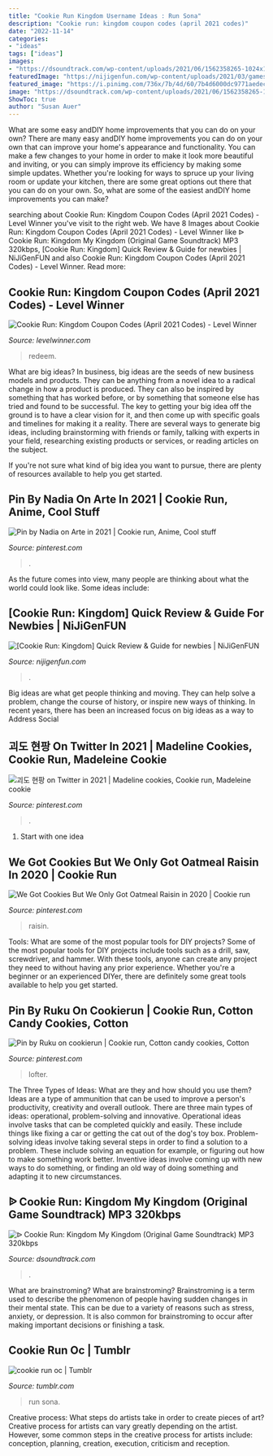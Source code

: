 ```yaml
---
title: "Cookie Run Kingdom Username Ideas : Run Sona"
description: "Cookie run: kingdom coupon codes (april 2021 codes)"
date: "2022-11-14"
categories:
- "ideas"
tags: ["ideas"]
images:
- "https://dsoundtrack.com/wp-content/uploads/2021/06/1562358265-1024x1024.jpeg"
featuredImage: "https://nijigenfun.com/wp-content/uploads/2021/03/games_2021030410_cover.jpg"
featured_image: "https://i.pinimg.com/736x/7b/4d/60/7b4d6000dc9771aedec44fdeee0fb102.jpg"
image: "https://dsoundtrack.com/wp-content/uploads/2021/06/1562358265-1024x1024.jpeg"
ShowToc: true
author: "Susan Auer"
---
```



What are some easy andDIY home improvements that you can do on your own?
There are many easy andDIY home improvements you can do on your own that can improve your home's appearance and functionality. You can make a few changes to your home in order to make it look more beautiful and inviting, or you can simply improve its efficiency by making some simple updates. Whether you're looking for ways to spruce up your living room or update your kitchen, there are some great options out there that you can do on your own. So, what are some of the easiest andDIY home improvements you can make?

	

		
searching about Cookie Run: Kingdom Coupon Codes (April 2021 Codes) - Level Winner you've visit to the right web. We have 8 Images about Cookie Run: Kingdom Coupon Codes (April 2021 Codes) - Level Winner like ᐉ Cookie Run: Kingdom My Kingdom (Original Game Soundtrack) MP3 320kbps, [Cookie Run: Kingdom] Quick Review &amp; Guide for newbies | NiJiGenFUN and also Cookie Run: Kingdom Coupon Codes (April 2021 Codes) - Level Winner. Read more:
		
    
## Cookie Run: Kingdom Coupon Codes (April 2021 Codes) - Level Winner

<img loading=lazy src="https://www.levelwinner.com/wp-content/uploads/2021/03/cookie-run-kingdom-battle-800x450-1-768x432.jpg" onerror="this.onerror=null;this.src='https://tse3.mm.bing.net/th?id=OIP.lWoWcYGEU1jKChBJFbpzRQHaEK&amp;pid=15.1';" alt="Cookie Run: Kingdom Coupon Codes (April 2021 Codes) - Level Winner">

_Source: levelwinner.com_

>redeem. 

	

What are big ideas?
In business, big ideas are the seeds of new business models and products. They can be anything from a novel idea to a radical change in how a product is produced. They can also be inspired by something that has worked before, or by something that someone else has tried and found to be successful. 
The key to getting your big idea off the ground is to have a clear vision for it, and then come up with specific goals and timelines for making it a reality. There are several ways to generate big ideas, including brainstorming with friends or family, talking with experts in your field, researching existing products or services, or reading articles on the subject. 

If you're not sure what kind of big idea you want to pursue, there are plenty of resources available to help you get started.

    
## Pin By Nadia On Arte In 2021 | Cookie Run, Anime, Cool Stuff

<img loading=lazy src="https://i.pinimg.com/736x/d4/b8/f8/d4b8f8476b89346f37583ef4239eaf7b.jpg" onerror="this.onerror=null;this.src='https://tse4.mm.bing.net/th?id=OIP.OVFBYdrX5BBXQEtXcnrKfwHaFZ&amp;pid=15.1';" alt="Pin by Nadia on Arte in 2021 | Cookie run, Anime, Cool stuff">

_Source: pinterest.com_

>. 

	

As the future comes into view, many people are thinking about what the world could look like. Some ideas include: 

    
## [Cookie Run: Kingdom] Quick Review &amp; Guide For Newbies | NiJiGenFUN

<img loading=lazy src="https://nijigenfun.com/wp-content/uploads/2021/03/games_2021030410_cover.jpg" onerror="this.onerror=null;this.src='https://tse4.mm.bing.net/th?id=OIP.n1FxGZUH-aU_5CMWmBahdAHaEK&amp;pid=15.1';" alt="[Cookie Run: Kingdom] Quick Review &amp; Guide for newbies | NiJiGenFUN">

_Source: nijigenfun.com_

>. 

	

Big ideas are what get people thinking and moving. They can help solve a problem, change the course of history, or inspire new ways of thinking. In recent years, there has been an increased focus on big ideas as a way to Address Social 

    
## 괴도 현팡 On Twitter In 2021 | Madeline Cookies, Cookie Run, Madeleine Cookie

<img loading=lazy src="https://i.pinimg.com/736x/ce/a6/c8/cea6c81e98c81efa9d7cf3245c094da7.jpg" onerror="this.onerror=null;this.src='https://tse1.mm.bing.net/th?id=OIP.djrODSAyi2IdAfGIQLUJ1gAAAA&amp;pid=15.1';" alt="괴도 현팡 on Twitter in 2021 | Madeline cookies, Cookie run, Madeleine cookie">

_Source: pinterest.com_

>. 

	

 1. Start with one idea

    
## We Got Cookies But We Only Got Oatmeal Raisin In 2020 | Cookie Run

<img loading=lazy src="https://i.pinimg.com/736x/7b/4d/60/7b4d6000dc9771aedec44fdeee0fb102.jpg" onerror="this.onerror=null;this.src='https://tse2.mm.bing.net/th?id=OIP.bFUNDUjNpGXn775M8qh4zgHaKH&amp;pid=15.1';" alt="We Got Cookies But We Only Got Oatmeal Raisin in 2020 | Cookie run">

_Source: pinterest.com_

>raisin. 

	

Tools: What are some of the most popular tools for DIY projects?
Some of the most popular tools for DIY projects include tools such as a drill, saw, screwdriver, and hammer. With these tools, anyone can create any project they need to without having any prior experience. Whether you're a beginner or an experienced DIYer, there are definitely some great tools available to help you get started.

    
## Pin By Ruku On Cookierun | Cookie Run, Cotton Candy Cookies, Cotton

<img loading=lazy src="https://i.pinimg.com/originals/8c/29/1f/8c291f1243600f26161d8aa63fa3fc43.jpg" onerror="this.onerror=null;this.src='https://tse2.mm.bing.net/th?id=OIP.DXranKo45BRFkc5qFdv-mQHaJJ&amp;pid=15.1';" alt="Pin by Ruku on cookierun | Cookie run, Cotton candy cookies, Cotton">

_Source: pinterest.com_

>lofter. 

	

The Three Types of Ideas: What are they and how should you use them?
Ideas are a type of ammunition that can be used to improve a person's productivity, creativity and overall outlook. There are three main types of ideas: operational, problem-solving and innovative.
Operational ideas involve tasks that can be completed quickly and easily. These include things like fixing a car or getting the cat out of the dog's toy box. Problem-solving ideas involve taking several steps in order to find a solution to a problem. These include solving an equation for example, or figuring out how to make something work better. Inventive ideas involve coming up with new ways to do something, or finding an old way of doing something and adapting it to new circumstances.

    
## ᐉ Cookie Run: Kingdom My Kingdom (Original Game Soundtrack) MP3 320kbps

<img loading=lazy src="https://dsoundtrack.com/wp-content/uploads/2021/06/1562358265-1024x1024.jpeg" onerror="this.onerror=null;this.src='https://tse3.mm.bing.net/th?id=OIP.IZU2Luif2xJs2sXRItk3JAHaHa&amp;pid=15.1';" alt="ᐉ Cookie Run: Kingdom My Kingdom (Original Game Soundtrack) MP3 320kbps">

_Source: dsoundtrack.com_

>. 

	

What are brainstroming?
What are brainstroming? Brainstroming is a term used to describe the phenomenon of people having sudden changes in their mental state. This can be due to a variety of reasons such as stress, anxiety, or depression. It is also common for brainstroming to occur after making important decisions or finishing a task.

    
## Cookie Run Oc | Tumblr

<img loading=lazy src="https://66.media.tumblr.com/dd8224da8e7b9927e07e5a5bf5bad208/e45f781f615da86f-9a/s500x750/3da06715ceaa04f0b42510f91d8befa8e5862525.png" onerror="this.onerror=null;this.src='https://tse2.mm.bing.net/th?id=OIP.wz9VJNPpdo3w41z8t0BjwgHaEI&amp;pid=15.1';" alt="cookie run oc | Tumblr">

_Source: tumblr.com_

>run sona. 

	

Creative process: What steps do artists take in order to create pieces of art?
Creative process for artists can vary greatly depending on the artist. However, some common steps in the creative process for artists include: conception, planning, creation, execution, criticism and reception.

